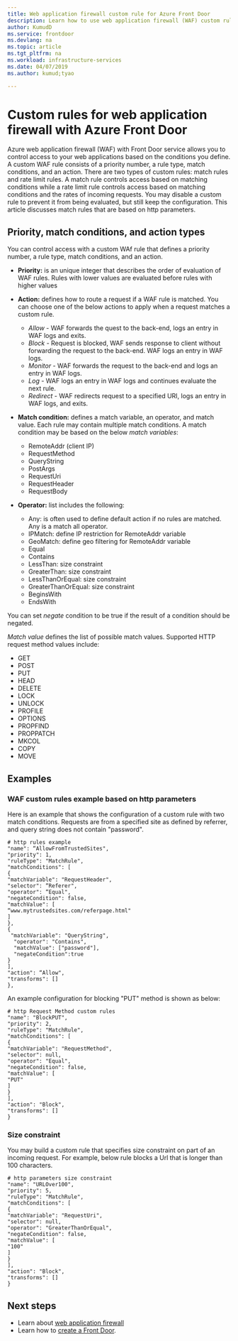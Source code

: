 ```yaml
---
title: Web application firewall custom rule for Azure Front Door
description: Learn how to use web application firewall (WAF) custom rules protecting your web applications from malicious attacks.
author: KumudD
ms.service: frontdoor
ms.devlang: na
ms.topic: article
ms.tgt_pltfrm: na
ms.workload: infrastructure-services
ms.date: 04/07/2019
ms.author: kumud;tyao

---
```


#  Custom rules for web application firewall with Azure Front Door
Azure web application firewall (WAF) with Front Door service allows you to control access to your web applications based on the conditions you define. A custom WAF rule consists of a priority number, a rule type, match conditions, and an action. There are two types of custom rules: match rules and rate limit rules. A match rule controls access based on matching conditions while a rate limit rule controls access based on matching conditions and the rates of incoming requests. You may disable a custom rule to prevent it from being evaluated, but still keep the configuration. This article discusses match rules that are based on http parameters.

## Priority, match conditions, and action types
You can control access with a custom WAf rule that defines a priority number, a rule type, match conditions, and an action. 

- **Priority:** is an unique integer that describes the order of evaluation of WAF rules. Rules with lower values are evaluated before rules with higher values

- **Action:** defines how to route a request if a  WAF rule is matched. You can choose one of the below actions to apply when a request matches a custom rule.

    - *Allow* - WAF forwards the quest to the back-end, logs an entry in WAF logs and exits.
    - *Block* - Request is blocked, WAF sends response to client without forwarding the request to the back-end. WAF logs an entry in WAF logs.
    - *Monitor* - WAF forwards the request to the back-end and logs an entry in WAF logs.
    - *Log* - WAF logs an entry in WAF logs and continues evaluate the next rule.
    - *Redirect* - WAF redirects request to a specified URI, logs an entry in WAF logs, and exits.

- **Match condition:** defines a match variable, an operator, and match value. Each rule may contain multiple match conditions. A match condition may be based on the below *match variables*:
    - RemoteAddr (client IP)
    - RequestMethod
    - QueryString
    - PostArgs
    - RequestUri
    - RequestHeader
    - RequestBody

- **Operator:** list includes the following:
    - Any: is often used to define default action if no rules are matched. Any is a match all operator.
    - IPMatch: define IP restriction for RemoteAddr variable
    - GeoMatch: define geo filtering for RemoteAddr variable
    - Equal
    - Contains
    - LessThan: size constraint
    - GreaterThan: size constraint
    - LessThanOrEqual: size constraint
    - GreaterThanOrEqual: size constraint
    - BeginsWith
     - EndsWith

You can set *negate* condition to be true if the result of a condition should be negated.

*Match value* defines the list of possible match values.
 Supported HTTP request method values include:
- GET
- POST
- PUT
- HEAD
- DELETE
- LOCK
- UNLOCK
- PROFILE
- OPTIONS
- PROPFIND
- PROPPATCH
- MKCOL
- COPY
- MOVE

## Examples

### WAF custom rules example based on http parameters

Here is an example that shows the configuration of a custom rule with two match conditions. Requests are from a specified site as defined by referrer, and query string does not contain "password".

```
# http rules example
"name": “AllowFromTrustedSites",
"priority": 1,
"ruleType": "MatchRule",
"matchConditions": [
{
"matchVariable": "RequestHeader",
"selector": “Referer",
"operator": “Equal",
"negateCondition": false,
"matchValue": [
“www.mytrustedsites.com/referpage.html"
]
},
{
 "matchVariable": "QueryString",
  "operator": "Contains",
  "matchValue": ["password"],
  "negateCondition":true
}
],
"action": “Allow",
"transforms": []
},

```
An example configuration for blocking "PUT" method is shown as below:

``` 
# http Request Method custom rules
"name": "BlockPUT",
"priority": 2,
"ruleType": "MatchRule",
"matchConditions": [
{
"matchVariable": "RequestMethod",
"selector": null,
"operator": "Equal",
"negateCondition": false,
"matchValue": [
"PUT"
]
}
],
"action": "Block",
"transforms": []
}
```

### Size constraint

You may build a custom rule that specifies size constraint on part of an incoming request. For example, below rule blocks a Url that is longer than 100 characters.

```
# http parameters size constraint
"name": "URLOver100",
"priority": 5,
"ruleType": "MatchRule",
"matchConditions": [
{
"matchVariable": "RequestUri",
"selector": null,
"operator": "GreaterThanOrEqual",
"negateCondition": false,
"matchValue": [
"100"
]
}
],
"action": "Block",
"transforms": []
}
```

## Next steps
- Learn about [web application firewall](waf-overview.md)
- Learn how to [create a Front Door](quickstart-create-front-door.md).

